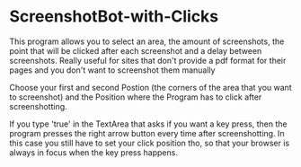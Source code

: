 # ScreenshotBot-with-Clicks
This program allows you to select an area, the amount of screenshots, the point that will be clicked after each screenshot and a delay between screenshots. Really useful for sites that don't provide a pdf format for their pages and you don't want to screenshot them manually

Choose your first and second Postion (the corners of the area that you want to screenshot) and the Position where the Program has to click after screenshotting.

If you type 'true' in the TextArea that asks if you want a key press, then the program presses the right arrow button every time after screenshotting.
In this case you still have to set your click position tho, so that your browser is always in focus when the key press happens.
